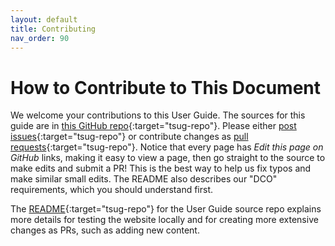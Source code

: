 ```yaml
---
layout: default
title: Contributing
nav_order: 90
---
```


# How to Contribute to This Document

We welcome your contributions to this User Guide. The sources for this guide are in [this GitHub repo](https://github.com/The-AI-Alliance/trust-safety-user-guide){:target="tsug-repo"}. Please either [post issues](https://github.com/The-AI-Alliance/trust-safety-user-guide/issues){:target="tsug-repo"} or contribute changes as [pull requests](https://github.com/The-AI-Alliance/trust-safety-user-guide/pulls){:target="tsug-repo"}. Notice that every page has _Edit this page on GitHub_ links, making it easy to view a page, then go straight to the source to make edits and submit a PR! This is the best way to help us fix typos and make similar small edits. The README also describes our "DCO" requirements, which you should understand first.

The [README](https://github.com/The-AI-Alliance/trust-safety-user-guide){:target="tsug-repo"} for the User Guide source repo explains more details for testing the website locally and for creating more extensive changes as PRs, such as adding new content.
